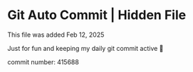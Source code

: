 # Git Auto Commit | Hidden File

This file was added Feb 12, 2025

Just for fun and keeping my daily git commit active 🤪

commit number: 415688
